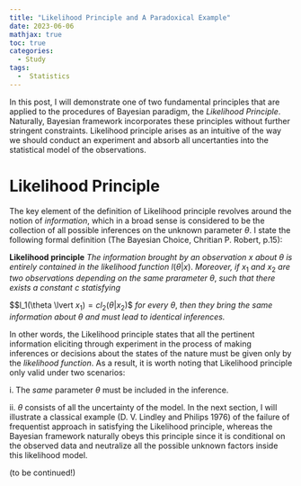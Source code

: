 ```yaml
---
title: "Likelihood Principle and A Paradoxical Example"
date: 2023-06-06
mathjax: true
toc: true
categories:
  - Study
tags:
  -  Statistics
---
```

In this post, I will demonstrate one of two fundamental principles that 
are applied to the procedures of Bayesian paradigm, the *Likelihood Principle*.
Naturally, Bayesian framework incorporates these principles without further 
stringent constraints. Likelihood principle arises as an intuitive of the way
we should conduct an experiment and absorb all uncertanties into the statistical 
model of the observations. 

# Likelihood Principle
The key element of the definition of Likelihood principle revolves around the notion
of *information*, which in a broad sense is considered to be the collection of all 
possible inferences on the unknown parameter $\theta$. I state the following formal 
definition (The Bayesian Choice, Chritian P. Robert, p.15):

**Likelihood principle** *The information brought by an observation* $x$ *about* $\theta$
*is entirely contained in the likelihood function* $l(\theta \lvert x)$. *Moreover,
if* $x_1$ *and* $x_2$ *are two observations depending on the same prarameter* $\theta$, *such 
that there exists a constant* $c$ *statisfying*

$$l_1(\theta \lvert $x_1) = cl_2(\theta \lvert x_2)$$
*for every* $\theta$, *then they bring the same information about* $\theta$ *and must lead to 
identical inferences.*

In other words, the Likelihood principle states that all the pertinent information eliciting through experiment in the process of 
making inferences or decisions about the states of the nature must be given only by the *likelihood function*. As a result, it is worth noting that Likelihood principle only valid under two scenarios:

i.  The *same* parameter $\theta$ must be included in the inference.

ii. $\theta$ consists of all the uncertainty of the model. In the next section, I will illustrate a classical example (D. V. Lindley and Philips 1976) of the failure of frequentist approach in satisfying the Likelihood principle, whereas the Bayesian framework naturally obeys this principle since it is conditional on the observed data and neutralize all the possible unknown factors inside this likelihood model.

(to be continued!)



